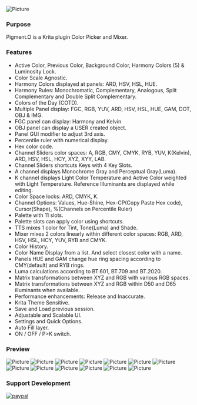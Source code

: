 ![Picture](https://raw.githubusercontent.com/EyeOdin/Pigment.O/master/pigment_o/PREVIEWS/pigment_o_logo_L.png)

### Purpose

Pigment.O is a Krita plugin Color Picker and Mixer.

### Features

* Active Color, Previous Color, Background Color, Harmony Colors (5) & Luminosity Lock.
* Color Scale Agnostic.
* Harmony Colors displayed at panels: ARD, HSV, HSL, HUE.
* Harmony Rules: Monochromatic, Complementary, Analogous, Split Complementary and Double Split Complementary.
* Colors of the Day (COTD).
* Multiple Panel display: FGC, RGB, YUV, ARD, HSV, HSL, HUE, GAM, DOT, OBJ & IMG.
* FGC panel can display: Harmony and Kelvin
* OBJ panel can display a USER created object.
* Panel GUI modifier to adjust 3rd axis.
* Percentile ruler with numerical display.
* Hex color code.
* Channel Sliders color spaces: A, RGB, CMY, CMYK, RYB, YUV, K(Kelvin), ARD, HSV, HSL, HCY, XYZ, XYY, LAB.
* Channel Sliders shortcuts Keys with 4 Key Slots.
* A channel displays Monochrome Gray and Perceptual Gray(Luma).
* K channel displays Light Color Temperature and Active Color weighted with Light Temperature. Reference Illuminants are displayed while editing.
* Color Space locks: ARD, CMYK, K.
* Channel Options: Values, Hue-Shine, Hex-CP(Copy Paste Hex code), Cursor(Shape), %(Channels on Percentile Ruler)
* Palette with 11 slots.
* Palette slots can apply color using shortcuts.
* TTS mixes 1 color for Tint, Tone(Luma) and Shade.
* Mixer mixes 2 colors linearly within different color spaces: RGB, ARD, HSV, HSL, HCY, YUV, RYB and CMYK.
* Color History.
* Color Name Display from a list. And select closest color with a name.
* Panels HUE and GAM change hue ring spacing according to CMY(default) and RYB rings.
* Luma calculations according to BT.601, BT.709 and BT.2020.
* Matrix transformations between XYZ and RGB with various RGB spaces.
* Matrix transformations between XYZ and RGB within D50 and D65 illuminants when available.
* Performance enhancements: Release and Inaccurate.
* Krita Theme Sensitive.
* Save and Load previous session.
* Adjustable and Scalable UI.
* Settings and Quick Options.
* Auto Fill layer.
* ON / OFF / P>K switch.


### Preview
![Picture](https://raw.githubusercontent.com/EyeOdin/Pigment.O/master/pigment_o/PREVIEWS/pigment_o_00.png)
![Picture](https://raw.githubusercontent.com/EyeOdin/Pigment.O/master/pigment_o/PREVIEWS/pigment_o_01.png)
![Picture](https://raw.githubusercontent.com/EyeOdin/Pigment.O/master/pigment_o/PREVIEWS/pigment_o_02.png)
![Picture](https://raw.githubusercontent.com/EyeOdin/Pigment.O/master/pigment_o/PREVIEWS/pigment_o_03.png)
![Picture](https://raw.githubusercontent.com/EyeOdin/Pigment.O/master/pigment_o/PREVIEWS/pigment_o_04.png)
![Picture](https://raw.githubusercontent.com/EyeOdin/Pigment.O/master/pigment_o/PREVIEWS/pigment_o_05.png)
![Picture](https://raw.githubusercontent.com/EyeOdin/Pigment.O/master/pigment_o/PREVIEWS/pigment_o_06.png)
![Picture](https://raw.githubusercontent.com/EyeOdin/Pigment.O/master/pigment_o/PREVIEWS/pigment_o_07.png)
![Picture](https://raw.githubusercontent.com/EyeOdin/Pigment.O/master/pigment_o/PREVIEWS/pigment_o_08_1.png)
![Picture](https://raw.githubusercontent.com/EyeOdin/Pigment.O/master/pigment_o/PREVIEWS/pigment_o_09_4.png)
![Picture](https://raw.githubusercontent.com/EyeOdin/Pigment.O/master/pigment_o/PREVIEWS/pigment_o_10.png)
![Picture](https://raw.githubusercontent.com/EyeOdin/Pigment.O/master/pigment_o/PREVIEWS/pigment_o_11.png)
![Picture](https://raw.githubusercontent.com/EyeOdin/Pigment.O/master/pigment_o/PREVIEWS/pigment_o_12.png)


### Support Development
[![paypal](https://pics.paypal.com/00/s/NjA2OWU0ZmEtNjQ4MC00MWZhLTk5YzctM2VhZDA1MzgyMDQ0/file.PNG "Donation Link")](https://www.paypal.com/donate/?hosted_button_id=9FARNUYBC9R3J)

